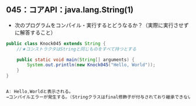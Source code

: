 ## 045：コアAPI：java.lang.String(1)
* 次のプログラムをコンパイル・実行するとどうなるか？（実際に実行させずに解答すること）

```java
public class Knock045 extends String {
    //★コンストラクタはStringと同じものをすべて持つとする

    public static void main(String[] arguments) {
        System.out.println(new Knock045("Hello, World"));
    }
}


A: Hello,Worldと表示される。  
→コンパイルエラーが発生する。(Stringクラスはfinal修飾子が付与されており継承できない。)